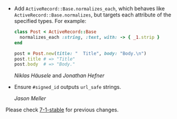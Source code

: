 *   Add `ActiveRecord::Base.normalizes_each`, which behaves like
    `ActiveRecord::Base.normalizes`, but targets each attribute of the specified
    types. For example:

      ```ruby
      class Post < ActiveRecord::Base
        normalizes_each :string, :text, with: -> { _1.strip }
      end

      post = Post.new(title: "  Title", body: "Body.\n")
      post.title # => "Title"
      post.body  # => "Body."
      ```

    *Niklas Häusele* and *Jonathan Hefner*

*   Ensure `#signed_id` outputs `url_safe` strings.

    *Jason Meller*

Please check [7-1-stable](https://github.com/rails/rails/blob/7-1-stable/activerecord/CHANGELOG.md) for previous changes.
